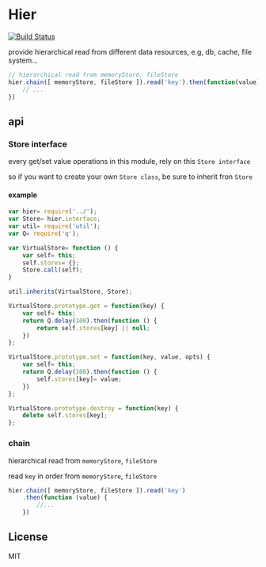 # Hier
[![Build Status](https://travis-ci.org/wwwy3y3/hier.svg?branch=master)](https://travis-ci.org/wwwy3y3/hier)

provide hierarchical read from different data resources, e.g, db, cache, file system...

``` javascript
// hierarchical read from memoryStore, fileStore
hier.chain([ memoryStore, fileStore ]).read('key').then(function(value){
	// ...
})
```

## api
### Store interface
every get/set value operations in this module, rely on this `Store interface`

so if you want to create your own `Store class`, be sure to inherit fron `Store`
#### example
``` javascript
var hier= require('../');
var Store= hier.interface;
var util= require('util');
var Q= require('q');

var VirtualStore= function () {
	var self= this;
	self.stores= {};
	Store.call(self);
}

util.inherits(VirtualStore, Store);

VirtualStore.prototype.get = function(key) {
	var self= this;
	return Q.delay(100).then(function () {
		return self.stores[key] || null;
	})
};

VirtualStore.prototype.set = function(key, value, opts) {
	var self= this;
	return Q.delay(100).then(function () {
		self.stores[key]= value;
	})	
};

VirtualStore.prototype.destroy = function(key) {
	delete self.stores[key];
};
```


### chain
hierarchical read from `memoryStore`, `fileStore`

read `key` in order from `memoryStore`, `fileStore`

``` javascript
hier.chain([ memoryStore, fileStore ]).read('key')
	.then(function (value) {
		//...
	})
```

## License
MIT
